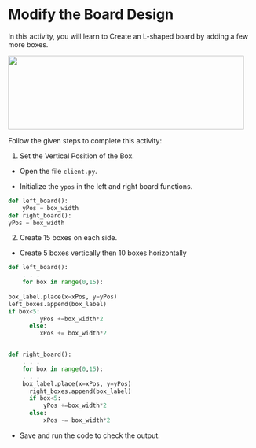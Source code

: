 Modify the Board Design
=================




In this activity, you will learn to Create an L-shaped board by adding a few more boxes.


<img src= "https://s3.amazonaws.com/media-p.slid.es/uploads/1525749/images/10902559/pasted-from-clipboard.png" width = "480" height = "150">


Follow the given steps to complete this activity:
	
1. Set the Vertical Position of the Box.


* Open the file `client.py`.


* Initialize the `ypos` in the left and right board functions.
~~~python
def left_board():
	yPos = box_width
def right_board():
yPos = box_width
~~~
2. Create 15 boxes on each side.
* Create 5 boxes vertically then 10 boxes horizontally
~~~python
def left_board():
	. . .
    for box in range(0,15):
	. . .
box_label.place(x=xPos, y=yPos)
left_boxes.append(box_label)
if box<5:
         yPos +=box_width*2
      else:
         xPos += box_width*2


def right_board():
	. . .
    for box in range(0,15):
	. . .
	box_label.place(x=xPos, y=yPos)        
      right_boxes.append(box_label)
      if box<5:
          yPos +=box_width*2 
      else:
          xPos -= box_width*2
~~~
* Save and run the code to check the output.